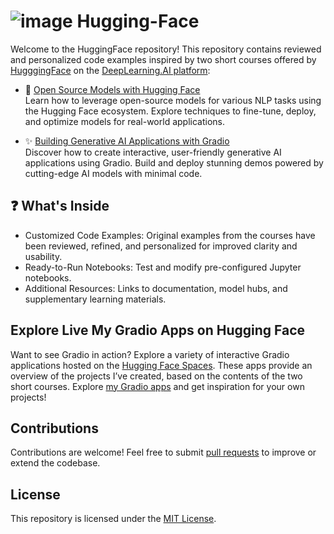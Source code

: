 # ![image](https://github.com/user-attachments/assets/35f315f5-15fb-4236-9f1d-9ee2554b7d56) Hugging-Face
Welcome to the HuggingFace repository! This repository contains reviewed and personalized code examples inspired by two short courses offered by [HugggingFace](https://huggingface.co/) on the [DeepLearning.AI platform](https://www.deeplearning.ai/):  

- 🌟 [Open Source Models with Hugging Face](https://github.com/16032022/DeepLearningAI-Hugging-Face-projects/tree/main/Open_Source_Models_with_Hugging_Face)        
Learn how to leverage open-source models for various NLP tasks using the Hugging Face ecosystem. Explore techniques to fine-tune, deploy, and optimize models for real-world applications.  

- ✨ [Building Generative AI Applications with Gradio](https://github.com/16032022/DeepLearningAI-Hugging-Face-projects/tree/main/Building_Generative_AI_Applications_with_Gradio)     
Discover how to create interactive, user-friendly generative AI applications using Gradio. Build and deploy stunning demos powered by cutting-edge AI models with minimal code.


## ❓ What's Inside
  - Customized Code Examples: Original examples from the courses have been reviewed, refined, and personalized for improved clarity and usability.
  - Ready-to-Run Notebooks: Test and modify pre-configured Jupyter notebooks.
  - Additional Resources: Links to documentation, model hubs, and supplementary learning materials.

##  Explore Live My Gradio Apps on Hugging Face
Want to see Gradio in action? Explore a variety of interactive Gradio applications hosted on the [Hugging Face Spaces](https://huggingface.co/). These apps provide an overview of the projects I’ve created, based on the contents of the two short courses. Explore [my Gradio apps](https://huggingface.co/collections/dlaima/my-gradio-apps-6784ff8d41db1b5ffac83991) and get inspiration for your own projects!


## Contributions  
Contributions are welcome! Feel free to submit [pull requests](https://github.com/16032022/DeepLearningAI-Hugging-Face-projects/pulls) to improve or extend the codebase.

## License  
This repository is licensed under the [MIT License](https://opensource.org/license/MIT).


